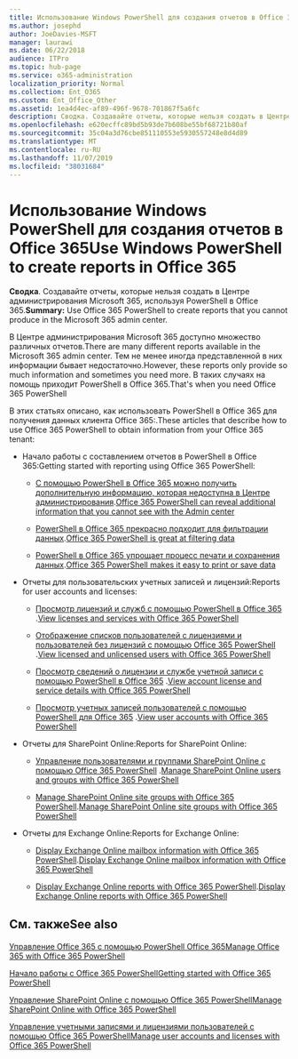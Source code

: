```yaml
---
title: Использование Windows PowerShell для создания отчетов в Office 365
ms.author: josephd
author: JoeDavies-MSFT
manager: laurawi
ms.date: 06/22/2018
audience: ITPro
ms.topic: hub-page
ms.service: o365-administration
localization_priority: Normal
ms.collection: Ent_O365
ms.custom: Ent_Office_Other
ms.assetid: 1ea4d4ec-af89-496f-9678-701867f5a6fc
description: Сводка. Создавайте отчеты, которые нельзя создать в Центре администрирования Microsoft 365, используя PowerShell в Office 365.
ms.openlocfilehash: e620ecffc89bd5b93de7b608be55bf68721b80af
ms.sourcegitcommit: 35c04a3d76cbe851110553e5930557248e8d4d89
ms.translationtype: MT
ms.contentlocale: ru-RU
ms.lasthandoff: 11/07/2019
ms.locfileid: "38031684"
---
```

# <a name="use-windows-powershell-to-create-reports-in-office-365"></a><span data-ttu-id="e74d9-103">Использование Windows PowerShell для создания отчетов в Office 365</span><span class="sxs-lookup"><span data-stu-id="e74d9-103">Use Windows PowerShell to create reports in Office 365</span></span>

 <span data-ttu-id="e74d9-104">**Сводка**. Создавайте отчеты, которые нельзя создать в Центре администрирования Microsoft 365, используя PowerShell в Office 365.</span><span class="sxs-lookup"><span data-stu-id="e74d9-104">**Summary:** Use Office 365 PowerShell to create reports that you cannot produce in the Microsoft 365 admin center.</span></span>
  
<span data-ttu-id="e74d9-105">В Центре администрирования Microsoft 365 доступно множество различных отчетов.</span><span class="sxs-lookup"><span data-stu-id="e74d9-105">There are many different reports available in the Microsoft 365 admin center.</span></span> <span data-ttu-id="e74d9-106">Тем не менее иногда представленной в них информации бывает недостаточно.</span><span class="sxs-lookup"><span data-stu-id="e74d9-106">However, these reports only provide so much information and sometimes you need more.</span></span> <span data-ttu-id="e74d9-107">В таких случаях на помощь приходит PowerShell в Office 365.</span><span class="sxs-lookup"><span data-stu-id="e74d9-107">That's when you need Office 365 PowerShell</span></span>
  
<span data-ttu-id="e74d9-108">В этих статьях описано, как использовать PowerShell в Office 365 для получения данных клиента Office 365:.</span><span class="sxs-lookup"><span data-stu-id="e74d9-108">These articles that describe how to use Office 365 PowerShell to obtain information from your Office 365 tenant:</span></span>
  
- <span data-ttu-id="e74d9-109">Начало работы с составлением отчетов в PowerShell в Office 365:</span><span class="sxs-lookup"><span data-stu-id="e74d9-109">Getting started with reporting using Office 365 PowerShell:</span></span>
    
  - <span data-ttu-id="e74d9-110">[С помощью PowerShell в Office 365 можно получить дополнительную информацию, которая недоступна в Центре администрирования](https://technet.microsoft.com/library/dn568034.aspx#reveal).</span><span class="sxs-lookup"><span data-stu-id="e74d9-110">[Office 365 PowerShell can reveal additional information that you cannot see with the Admin center](https://technet.microsoft.com/library/dn568034.aspx#reveal)</span></span>
    
  - <span data-ttu-id="e74d9-111">[PowerShell в Office 365 прекрасно подходит для фильтрации данных](https://technet.microsoft.com/library/dn568034.aspx#filter).</span><span class="sxs-lookup"><span data-stu-id="e74d9-111">[Office 365 PowerShell is great at filtering data](https://technet.microsoft.com/library/dn568034.aspx#filter)</span></span>
    
  - <span data-ttu-id="e74d9-112">[PowerShell в Office 365 упрощает процесс печати и сохранения данных](https://technet.microsoft.com/library/dn568034.aspx#printsave).</span><span class="sxs-lookup"><span data-stu-id="e74d9-112">[Office 365 PowerShell makes it easy to print or save data](https://technet.microsoft.com/library/dn568034.aspx#printsave)</span></span>
    
- <span data-ttu-id="e74d9-113">Отчеты для пользовательских учетных записей и лицензий:</span><span class="sxs-lookup"><span data-stu-id="e74d9-113">Reports for user accounts and licenses:</span></span>
    
  - <span data-ttu-id="e74d9-114">[Просмотр лицензий и служб с помощью PowerShell в Office 365](view-licenses-and-services-with-office-365-powershell.md) .</span><span class="sxs-lookup"><span data-stu-id="e74d9-114">[View licenses and services with Office 365 PowerShell](view-licenses-and-services-with-office-365-powershell.md)</span></span>
    
  - <span data-ttu-id="e74d9-115">[Отображение списков пользователей с лицензиями и пользователей без лицензий с помощью Office 365 PowerShell](view-licensed-and-unlicensed-users-with-office-365-powershell.md) .</span><span class="sxs-lookup"><span data-stu-id="e74d9-115">[View licensed and unlicensed users with Office 365 PowerShell](view-licensed-and-unlicensed-users-with-office-365-powershell.md)</span></span>
    
  - <span data-ttu-id="e74d9-116">[Просмотр сведений о лицензии и службе учетной записи с помощью PowerShell в Office 365](view-account-license-and-service-details-with-office-365-powershell.md) .</span><span class="sxs-lookup"><span data-stu-id="e74d9-116">[View account license and service details with Office 365 PowerShell](view-account-license-and-service-details-with-office-365-powershell.md)</span></span>
    
  - <span data-ttu-id="e74d9-117">[Просмотр учетных записей пользователей с помощью PowerShell для Office 365](view-user-accounts-with-office-365-powershell.md) .</span><span class="sxs-lookup"><span data-stu-id="e74d9-117">[View user accounts with Office 365 PowerShell](view-user-accounts-with-office-365-powershell.md)</span></span>
    
- <span data-ttu-id="e74d9-118">Отчеты для SharePoint Online:</span><span class="sxs-lookup"><span data-stu-id="e74d9-118">Reports for SharePoint Online:</span></span>
    
  - <span data-ttu-id="e74d9-119">[Управление пользователями и группами SharePoint Online с помощью Office 365 PowerShell](https://technet.microsoft.com/library/9680af2e-a965-4e62-92ee-da72105c7800.aspx) .</span><span class="sxs-lookup"><span data-stu-id="e74d9-119">[Manage SharePoint Online users and groups with Office 365 PowerShell](https://technet.microsoft.com/library/9680af2e-a965-4e62-92ee-da72105c7800.aspx)</span></span>
    
  - <span data-ttu-id="e74d9-120">[Manage SharePoint Online site groups with Office 365 PowerShell](https://technet.microsoft.com/library/122f4099-c78d-4cce-bab0-4343b04596ae.aspx).</span><span class="sxs-lookup"><span data-stu-id="e74d9-120">[Manage SharePoint Online site groups with Office 365 PowerShell](https://technet.microsoft.com/library/122f4099-c78d-4cce-bab0-4343b04596ae.aspx)</span></span>
    
- <span data-ttu-id="e74d9-121">Отчеты для Exchange Online:</span><span class="sxs-lookup"><span data-stu-id="e74d9-121">Reports for Exchange Online:</span></span>
    
  - <span data-ttu-id="e74d9-122">[Display Exchange Online mailbox information with Office 365 PowerShell](https://technet.microsoft.com/library/13843002-56ca-4b75-81c5-84386522b01b.aspx).</span><span class="sxs-lookup"><span data-stu-id="e74d9-122">[Display Exchange Online mailbox information with Office 365 PowerShell](https://technet.microsoft.com/library/13843002-56ca-4b75-81c5-84386522b01b.aspx)</span></span>
    
  - <span data-ttu-id="e74d9-123">[Display Exchange Online reports with Office 365 PowerShell](https://technet.microsoft.com/library/4873a063-9fc4-4ed9-826a-6e935fef61d4.aspx).</span><span class="sxs-lookup"><span data-stu-id="e74d9-123">[Display Exchange Online reports with Office 365 PowerShell](https://technet.microsoft.com/library/4873a063-9fc4-4ed9-826a-6e935fef61d4.aspx)</span></span>
    
## <a name="see-also"></a><span data-ttu-id="e74d9-124">См. также</span><span class="sxs-lookup"><span data-stu-id="e74d9-124">See also</span></span>

#### 

[<span data-ttu-id="e74d9-125">Управление Office 365 с помощью PowerShell Office 365</span><span class="sxs-lookup"><span data-stu-id="e74d9-125">Manage Office 365 with Office 365 PowerShell</span></span>](manage-office-365-with-office-365-powershell.md)
  
[<span data-ttu-id="e74d9-126">Начало работы с Office 365 PowerShell</span><span class="sxs-lookup"><span data-stu-id="e74d9-126">Getting started with Office 365 PowerShell</span></span>](getting-started-with-office-365-powershell.md)
  
[<span data-ttu-id="e74d9-127">Управление SharePoint Online с помощью Office 365 PowerShell</span><span class="sxs-lookup"><span data-stu-id="e74d9-127">Manage SharePoint Online with Office 365 PowerShell</span></span>](manage-sharepoint-online-with-office-365-powershell.md)
  
[<span data-ttu-id="e74d9-128">Управление учетными записями и лицензиями пользователей с помощью Office 365 PowerShell</span><span class="sxs-lookup"><span data-stu-id="e74d9-128">Manage user accounts and licenses with Office 365 PowerShell</span></span>](manage-user-accounts-and-licenses-with-office-365-powershell.md)
  
